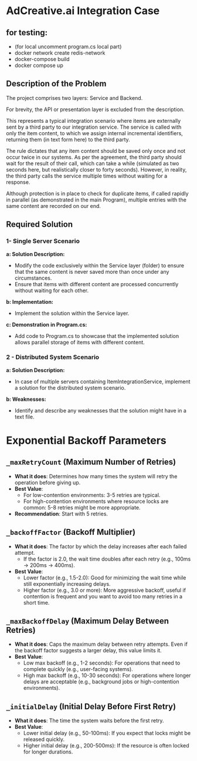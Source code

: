 ﻿# AdCreative.ai Integration Case
## for testing:
* (for local uncomment program.cs local part)
* docker network create redis-network
* docker-compose build
* docker compose up
## Description of the Problem

The project comprises two layers: Service and Backend.

For brevity, the API or presentation layer is excluded from the description.

This represents a typical integration scenario where items are externally sent by a third party to our integration service. The service is called with only the item content, to which we assign internal incremental identifiers, returning them (in text form here) to the third party.

The rule dictates that any item content should be saved only once and not occur twice in our systems. As per the agreement, the third party should wait for the result of their call, which can take a while (simulated as two seconds here, but realistically closer to forty seconds). However, in reality, the third party calls the service multiple times without waiting for a response.

Although protection is in place to check for duplicate items, if called rapidly in parallel (as demonstrated in the main Program), multiple entries with the same content are recorded on our end.

## Required Solution

### 1- Single Server Scenario

**a: Solution Description:**
- Modify the code exclusively within the Service layer (folder) to ensure that the same content is never saved more than once under any circumstances.
- Ensure that items with different content are processed concurrently without waiting for each other.

**b: Implementation:**
- Implement the solution within the Service layer.

**c: Demonstration in Program.cs:**
- Add code to Program.cs to showcase that the implemented solution allows parallel storage of items with different content.

### 2 - Distributed System Scenario

**a: Solution Description:**
- In case of multiple servers containing ItemIntegrationService, implement a solution for the distributed system scenario.

**b: Weaknesses:**
- Identify and describe any weaknesses that the solution might have in a text file.

# Exponential Backoff Parameters

## `_maxRetryCount` (Maximum Number of Retries)
- **What it does**: Determines how many times the system will retry the operation before giving up.
- **Best Value**:
  - For low-contention environments: 3-5 retries are typical.
  - For high-contention environments where resource locks are common: 5-8 retries might be more appropriate.
- **Recommendation**: Start with 5 retries.

## `_backoffFactor` (Backoff Multiplier)
- **What it does**: The factor by which the delay increases after each failed attempt. 
  - If the factor is 2.0, the wait time doubles after each retry (e.g., 100ms -> 200ms -> 400ms).
- **Best Value**:
  - Lower factor (e.g., 1.5-2.0): Good for minimizing the wait time while still exponentially increasing delays.
  - Higher factor (e.g., 3.0 or more): More aggressive backoff, useful if contention is frequent and you want to avoid too many retries in a short time.
## `_maxBackoffDelay` (Maximum Delay Between Retries)
- **What it does**: Caps the maximum delay between retry attempts. Even if the backoff factor suggests a larger delay, this value limits it.
- **Best Value**:
  - Low max backoff (e.g., 1-2 seconds): For operations that need to complete quickly (e.g., user-facing systems).
  - High max backoff (e.g., 10-30 seconds): For operations where longer delays are acceptable (e.g., background jobs or high-contention environments).

## `_initialDelay` (Initial Delay Before First Retry)
- **What it does**: The time the system waits before the first retry.
- **Best Value**:
  - Lower initial delay (e.g., 50-100ms): If you expect that locks might be released quickly.
  - Higher initial delay (e.g., 200-500ms): If the resource is often locked for longer durations.

